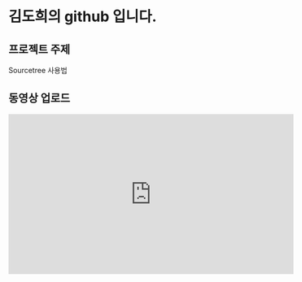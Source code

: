 # 김도희의 github 입니다.
## 프로젝트 주제

Sourcetree 사용법

## 동영상 업로드
<iframe width="560" height="315" src="https://www.youtube.com/embed/sxhzcg3m1JI" frameborder="0" allow="accelerometer; autoplay; clipboard-write; encrypted-media; gyroscope; picture-in-picture" allowfullscreen></iframe>


